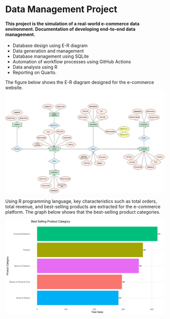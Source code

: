 # Data Management Project

#### This project is the simulation of a real-world e-commerce data environment. Documentation of developing end-to-end data management. 

- Database design using E-R diagram
- Data generation and management
- Database management using SQLite
- Automation of workflow processes using GitHub Actions
- Data analysis using R
- Reporting on Quarto. 

The figure below shows the E-R diagram designed for the e-commerce website.
![ER Diagram](https://github.com/aparna-kiran/dm_group_5/blob/main/E-R%20Diagram/E-R%20Diagram.jpeg "ER diagram")

Using R programming language, key characteristics such as total orders, total revenue, and best-selling products are extracted for the e-commerce platform. The graph below shows that the best-selling product categories.

![Data-Analysis Best-Selling Product Categories](https://github.com/aparna-kiran/dm_group_5/blob/main/images/best_selling_categories_plot.png "Best-selling product categories graph")

